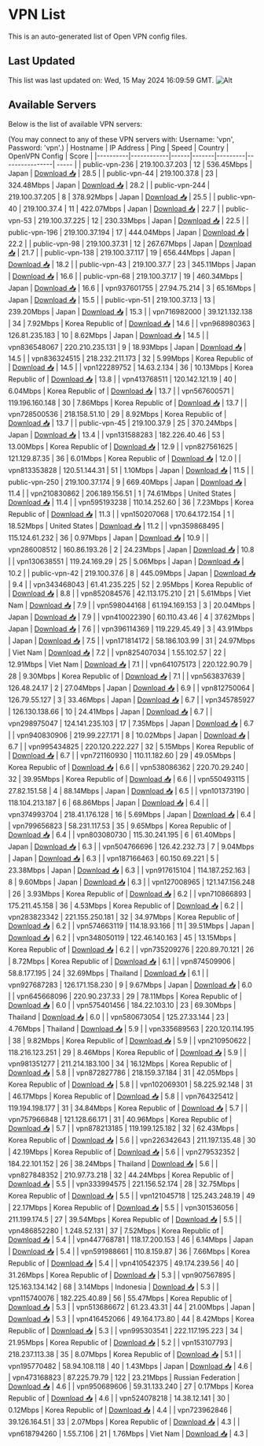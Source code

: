 # VPN List

This is an auto-generated list of Open VPN config files.

## Last Updated

This list was last updated on: Wed, 15 May 2024 16:09:59 GMT.
![Alt](https://repobeats.axiom.co/api/embed/186b98318ef1479477931607c1ad7d823f12451f.svg "Repobeats analytics image")

## Available Servers

Below is the list of available VPN servers:

(You may connect to any of these VPN servers with: Username: 'vpn', Password: 'vpn'.)
| Hostname | IP Address | Ping | Speed | Country | OpenVPN Config | Score |
|----------|------------|------|-------|---------|----------------| ----- |
| public-vpn-236 | 219.100.37.203 | 12 | 536.45Mbps | Japan | [Download 📥](./configs/server_0_JP.ovpn) | 28.5 |
| public-vpn-44 | 219.100.37.8 | 23 | 324.48Mbps | Japan | [Download 📥](./configs/server_1_JP.ovpn) | 28.2 |
| public-vpn-244 | 219.100.37.205 | 8 | 378.92Mbps | Japan | [Download 📥](./configs/server_2_JP.ovpn) | 25.5 |
| public-vpn-40 | 219.100.37.4 | 11 | 422.07Mbps | Japan | [Download 📥](./configs/server_3_JP.ovpn) | 22.7 |
| public-vpn-53 | 219.100.37.225 | 12 | 230.33Mbps | Japan | [Download 📥](./configs/server_4_JP.ovpn) | 22.5 |
| public-vpn-196 | 219.100.37.194 | 17 | 444.04Mbps | Japan | [Download 📥](./configs/server_5_JP.ovpn) | 22.2 |
| public-vpn-98 | 219.100.37.31 | 12 | 267.67Mbps | Japan | [Download 📥](./configs/server_6_JP.ovpn) | 21.7 |
| public-vpn-138 | 219.100.37.117 | 19 | 656.44Mbps | Japan | [Download 📥](./configs/server_7_JP.ovpn) | 18.2 |
| public-vpn-43 | 219.100.37.7 | 23 | 345.11Mbps | Japan | [Download 📥](./configs/server_8_JP.ovpn) | 16.6 |
| public-vpn-68 | 219.100.37.17 | 19 | 460.34Mbps | Japan | [Download 📥](./configs/server_9_JP.ovpn) | 16.6 |
| vpn937601755 | 27.94.75.214 | 3 | 65.16Mbps | Japan | [Download 📥](./configs/server_10_JP.ovpn) | 15.5 |
| public-vpn-51 | 219.100.37.13 | 13 | 239.20Mbps | Japan | [Download 📥](./configs/server_11_JP.ovpn) | 15.3 |
| vpn716982000 | 39.121.132.138 | 34 | 7.92Mbps | Korea Republic of | [Download 📥](./configs/server_12_KR.ovpn) | 14.6 |
| vpn968980363 | 126.81.235.183 | 10 | 8.62Mbps | Japan | [Download 📥](./configs/server_13_JP.ovpn) | 14.5 |
| vpn836548067 | 220.210.235.131 | 9 | 18.93Mbps | Japan | [Download 📥](./configs/server_14_JP.ovpn) | 14.5 |
| vpn836324515 | 218.232.211.173 | 32 | 5.99Mbps | Korea Republic of | [Download 📥](./configs/server_15_KR.ovpn) | 14.5 |
| vpn122289752 | 14.63.2.134 | 36 | 10.13Mbps | Korea Republic of | [Download 📥](./configs/server_16_KR.ovpn) | 13.8 |
| vpn413768511 | 120.142.121.19 | 40 | 6.04Mbps | Korea Republic of | [Download 📥](./configs/server_17_KR.ovpn) | 13.7 |
| vpn567600571 | 119.196.160.148 | 30 | 7.86Mbps | Korea Republic of | [Download 📥](./configs/server_18_KR.ovpn) | 13.7 |
| vpn728500536 | 218.158.51.10 | 29 | 8.92Mbps | Korea Republic of | [Download 📥](./configs/server_19_KR.ovpn) | 13.7 |
| public-vpn-45 | 219.100.37.9 | 25 | 370.24Mbps | Japan | [Download 📥](./configs/server_20_JP.ovpn) | 13.4 |
| vpn131588283 | 182.226.40.46 | 53 | 13.00Mbps | Korea Republic of | [Download 📥](./configs/server_21_KR.ovpn) | 12.9 |
| vpn827561625 | 121.129.87.35 | 36 | 6.01Mbps | Korea Republic of | [Download 📥](./configs/server_22_KR.ovpn) | 12.0 |
| vpn813353828 | 120.51.144.31 | 51 | 1.10Mbps | Japan | [Download 📥](./configs/server_23_JP.ovpn) | 11.5 |
| public-vpn-250 | 219.100.37.174 | 9 | 669.40Mbps | Japan | [Download 📥](./configs/server_24_JP.ovpn) | 11.4 |
| vpn210830862 | 206.189.156.51 | 1 | 74.61Mbps | United States | [Download 📥](./configs/server_25_US.ovpn) | 11.4 |
| vpn595193238 | 110.14.252.60 | 36 | 7.23Mbps | Korea Republic of | [Download 📥](./configs/server_26_KR.ovpn) | 11.3 |
| vpn150207068 | 170.64.172.154 | 1 | 18.52Mbps | United States | [Download 📥](./configs/server_27_US.ovpn) | 11.2 |
| vpn359868495 | 115.124.61.232 | 36 | 0.97Mbps | Japan | [Download 📥](./configs/server_28_JP.ovpn) | 10.9 |
| vpn286008512 | 160.86.193.26 | 2 | 24.23Mbps | Japan | [Download 📥](./configs/server_29_JP.ovpn) | 10.8 |
| vpn130638551 | 119.24.169.29 | 25 | 5.06Mbps | Japan | [Download 📥](./configs/server_30_JP.ovpn) | 10.2 |
| public-vpn-42 | 219.100.37.6 | 8 | 445.09Mbps | Japan | [Download 📥](./configs/server_31_JP.ovpn) | 9.4 |
| vpn343468043 | 61.41.235.225 | 52 | 2.95Mbps | Korea Republic of | [Download 📥](./configs/server_32_KR.ovpn) | 8.8 |
| vpn852084576 | 42.113.175.210 | 21 | 5.61Mbps | Viet Nam | [Download 📥](./configs/server_33_VN.ovpn) | 7.9 |
| vpn598044168 | 61.194.169.153 | 3 | 20.04Mbps | Japan | [Download 📥](./configs/server_34_JP.ovpn) | 7.9 |
| vpn410022390 | 60.110.43.46 | 4 | 37.62Mbps | Japan | [Download 📥](./configs/server_35_JP.ovpn) | 7.6 |
| vpn396114369 | 119.229.45.49 | 3 | 43.91Mbps | Japan | [Download 📥](./configs/server_36_JP.ovpn) | 7.5 |
| vpn171814172 | 58.186.103.99 | 31 | 24.97Mbps | Viet Nam | [Download 📥](./configs/server_37_VN.ovpn) | 7.2 |
| vpn825407034 | 1.55.102.57 | 22 | 12.91Mbps | Viet Nam | [Download 📥](./configs/server_38_VN.ovpn) | 7.1 |
| vpn641075173 | 220.122.90.79 | 28 | 9.30Mbps | Korea Republic of | [Download 📥](./configs/server_39_KR.ovpn) | 7.1 |
| vpn563837639 | 126.48.24.17 | 2 | 27.04Mbps | Japan | [Download 📥](./configs/server_40_JP.ovpn) | 6.9 |
| vpn812750064 | 126.79.55.127 | 3 | 33.46Mbps | Japan | [Download 📥](./configs/server_41_JP.ovpn) | 6.7 |
| vpn345785927 | 126.130.138.66 | 10 | 24.41Mbps | Japan | [Download 📥](./configs/server_42_JP.ovpn) | 6.7 |
| vpn298975047 | 124.141.235.103 | 17 | 7.35Mbps | Japan | [Download 📥](./configs/server_43_JP.ovpn) | 6.7 |
| vpn940830906 | 219.99.227.171 | 8 | 10.02Mbps | Japan | [Download 📥](./configs/server_44_JP.ovpn) | 6.7 |
| vpn995434825 | 220.120.222.227 | 32 | 5.15Mbps | Korea Republic of | [Download 📥](./configs/server_45_KR.ovpn) | 6.7 |
| vpn721160930 | 110.11.182.60 | 29 | 49.05Mbps | Korea Republic of | [Download 📥](./configs/server_46_KR.ovpn) | 6.6 |
| vpn538086362 | 220.70.29.240 | 32 | 39.95Mbps | Korea Republic of | [Download 📥](./configs/server_47_KR.ovpn) | 6.6 |
| vpn550493115 | 27.82.151.58 | 4 | 88.14Mbps | Japan | [Download 📥](./configs/server_48_JP.ovpn) | 6.5 |
| vpn101373190 | 118.104.213.187 | 6 | 68.86Mbps | Japan | [Download 📥](./configs/server_49_JP.ovpn) | 6.4 |
| vpn374993704 | 218.41.176.128 | 16 | 5.69Mbps | Japan | [Download 📥](./configs/server_50_JP.ovpn) | 6.4 |
| vpn799656823 | 58.231.117.53 | 35 | 9.65Mbps | Korea Republic of | [Download 📥](./configs/server_51_KR.ovpn) | 6.4 |
| vpn803080730 | 115.30.241.195 | 6 | 61.40Mbps | Japan | [Download 📥](./configs/server_52_JP.ovpn) | 6.3 |
| vpn504766696 | 126.42.232.73 | 7 | 9.04Mbps | Japan | [Download 📥](./configs/server_53_JP.ovpn) | 6.3 |
| vpn187166463 | 60.150.69.221 | 5 | 23.38Mbps | Japan | [Download 📥](./configs/server_54_JP.ovpn) | 6.3 |
| vpn917615104 | 114.187.252.163 | 8 | 9.60Mbps | Japan | [Download 📥](./configs/server_55_JP.ovpn) | 6.3 |
| vpn127008965 | 121.147.156.248 | 26 | 3.93Mbps | Korea Republic of | [Download 📥](./configs/server_56_KR.ovpn) | 6.2 |
| vpn710866893 | 175.211.45.158 | 36 | 4.53Mbps | Korea Republic of | [Download 📥](./configs/server_57_KR.ovpn) | 6.2 |
| vpn283823342 | 221.155.250.181 | 32 | 34.97Mbps | Korea Republic of | [Download 📥](./configs/server_58_KR.ovpn) | 6.2 |
| vpn574663119 | 114.18.93.166 | 11 | 39.51Mbps | Japan | [Download 📥](./configs/server_59_JP.ovpn) | 6.2 |
| vpn348050119 | 122.46.140.163 | 45 | 13.15Mbps | Korea Republic of | [Download 📥](./configs/server_60_KR.ovpn) | 6.2 |
| vpn735209276 | 220.89.70.121 | 26 | 8.72Mbps | Korea Republic of | [Download 📥](./configs/server_61_KR.ovpn) | 6.1 |
| vpn874509906 | 58.8.177.195 | 24 | 32.69Mbps | Thailand | [Download 📥](./configs/server_62_TH.ovpn) | 6.1 |
| vpn927687283 | 126.171.158.230 | 9 | 9.67Mbps | Japan | [Download 📥](./configs/server_63_JP.ovpn) | 6.0 |
| vpn645668096 | 220.90.237.33 | 29 | 78.11Mbps | Korea Republic of | [Download 📥](./configs/server_64_KR.ovpn) | 6.0 |
| vpn575401456 | 184.22.103.10 | 23 | 69.30Mbps | Thailand | [Download 📥](./configs/server_65_TH.ovpn) | 6.0 |
| vpn580673054 | 125.27.33.144 | 23 | 4.76Mbps | Thailand | [Download 📥](./configs/server_66_TH.ovpn) | 5.9 |
| vpn335689563 | 220.120.114.195 | 38 | 9.82Mbps | Korea Republic of | [Download 📥](./configs/server_67_KR.ovpn) | 5.9 |
| vpn210950622 | 118.216.123.251 | 29 | 8.46Mbps | Korea Republic of | [Download 📥](./configs/server_68_KR.ovpn) | 5.9 |
| vpn981351277 | 211.214.183.100 | 34 | 16.12Mbps | Korea Republic of | [Download 📥](./configs/server_69_KR.ovpn) | 5.8 |
| vpn872827786 | 218.159.37.184 | 31 | 42.05Mbps | Korea Republic of | [Download 📥](./configs/server_70_KR.ovpn) | 5.8 |
| vpn102069301 | 58.225.92.148 | 31 | 46.17Mbps | Korea Republic of | [Download 📥](./configs/server_71_KR.ovpn) | 5.8 |
| vpn764325412 | 119.194.198.177 | 31 | 34.84Mbps | Korea Republic of | [Download 📥](./configs/server_72_KR.ovpn) | 5.7 |
| vpn757966848 | 121.128.66.171 | 31 | 40.96Mbps | Korea Republic of | [Download 📥](./configs/server_73_KR.ovpn) | 5.7 |
| vpn878213185 | 119.199.125.182 | 32 | 62.43Mbps | Korea Republic of | [Download 📥](./configs/server_74_KR.ovpn) | 5.6 |
| vpn226342643 | 211.197.135.48 | 30 | 42.19Mbps | Korea Republic of | [Download 📥](./configs/server_75_KR.ovpn) | 5.6 |
| vpn279532352 | 184.22.101.152 | 26 | 38.24Mbps | Thailand | [Download 📥](./configs/server_76_TH.ovpn) | 5.6 |
| vpn827848352 | 210.97.73.218 | 32 | 44.24Mbps | Korea Republic of | [Download 📥](./configs/server_77_KR.ovpn) | 5.5 |
| vpn333994575 | 221.156.52.174 | 28 | 32.75Mbps | Korea Republic of | [Download 📥](./configs/server_78_KR.ovpn) | 5.5 |
| vpn121045718 | 125.243.248.19 | 49 | 22.17Mbps | Korea Republic of | [Download 📥](./configs/server_79_KR.ovpn) | 5.5 |
| vpn301536056 | 211.199.174.5 | 27 | 39.54Mbps | Korea Republic of | [Download 📥](./configs/server_80_KR.ovpn) | 5.5 |
| vpn486852280 | 1.248.52.131 | 37 | 7.52Mbps | Korea Republic of | [Download 📥](./configs/server_81_KR.ovpn) | 5.4 |
| vpn447768781 | 118.17.200.153 | 46 | 6.14Mbps | Japan | [Download 📥](./configs/server_82_JP.ovpn) | 5.4 |
| vpn591988661 | 110.8.159.87 | 36 | 7.66Mbps | Korea Republic of | [Download 📥](./configs/server_83_KR.ovpn) | 5.4 |
| vpn410542375 | 49.174.239.56 | 40 | 31.26Mbps | Korea Republic of | [Download 📥](./configs/server_84_KR.ovpn) | 5.3 |
| vpn907567895 | 125.163.134.142 | 68 | 3.14Mbps | Indonesia | [Download 📥](./configs/server_85_ID.ovpn) | 5.3 |
| vpn115740076 | 182.225.40.89 | 56 | 55.47Mbps | Korea Republic of | [Download 📥](./configs/server_86_KR.ovpn) | 5.3 |
| vpn513686672 | 61.23.43.31 | 44 | 21.00Mbps | Japan | [Download 📥](./configs/server_87_JP.ovpn) | 5.3 |
| vpn416452066 | 49.164.173.80 | 44 | 8.42Mbps | Korea Republic of | [Download 📥](./configs/server_88_KR.ovpn) | 5.3 |
| vpn995303541 | 222.117.195.223 | 34 | 21.95Mbps | Korea Republic of | [Download 📥](./configs/server_89_KR.ovpn) | 5.2 |
| vpn153107793 | 218.237.113.38 | 35 | 8.07Mbps | Korea Republic of | [Download 📥](./configs/server_90_KR.ovpn) | 5.1 |
| vpn195770482 | 58.94.108.118 | 40 | 1.43Mbps | Japan | [Download 📥](./configs/server_91_JP.ovpn) | 4.6 |
| vpn473168823 | 87.225.79.79 | 122 | 23.21Mbps | Russian Federation | [Download 📥](./configs/server_92_RU.ovpn) | 4.6 |
| vpn950689606 | 59.31.133.240 | 27 | 0.17Mbps | Korea Republic of | [Download 📥](./configs/server_93_KR.ovpn) | 4.6 |
| vpn524078218 | 14.38.12.141 | 30 | 0.12Mbps | Korea Republic of | [Download 📥](./configs/server_94_KR.ovpn) | 4.4 |
| vpn723962846 | 39.126.164.51 | 33 | 2.07Mbps | Korea Republic of | [Download 📥](./configs/server_95_KR.ovpn) | 4.3 |
| vpn618794260 | 1.55.7.106 | 21 | 1.76Mbps | Viet Nam | [Download 📥](./configs/server_96_VN.ovpn) | 4.3 |
